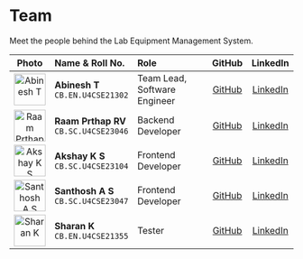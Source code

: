 # Team

Meet the people behind the Lab Equipment Management System.

<table>
  <thead>
    <tr>
      <th style="text-align:center;">Photo</th>
      <th style="text-align:left;">Name & Roll No.</th>
      <th style="text-align:left;">Role</th>
      <th style="text-align:center;">GitHub</th>
      <th style="text-align:center;">LinkedIn</th>
    </tr>
  </thead>
  <tbody>
    <tr>
      <td align="center">
        <img src="" alt="Abinesh T" width="56">
      </td>
      <td>
        <strong>Abinesh T</strong><br>
        <code>CB.EN.U4CSE21302</code>
      </td>
      <td>Team Lead, Software Engineer</td>
      <td align="center">
        <a href="https://github.com/knightempire" target="_blank">GitHub</a>
      </td>
      <td align="center">
        <a href="https://www.linkedin.com/in/abineshtamizhselvan/" target="_blank">LinkedIn</a>
      </td>
    </tr>
    <tr>
      <td align="center">
        <img src="" alt="Raam Prthap RV" width="56">
      </td>
      <td>
        <strong>Raam Prthap RV</strong><br>
        <code>CB.SC.U4CSE23046</code>
      </td>
      <td>Backend Developer</td>
      <td align="center">
        <a href="https://github.com/Raamprathap" target="_blank">GitHub</a>
      </td>
      <td align="center">
        <a href="https://www.linkedin.com/in/raamprathap/" target="_blank">LinkedIn</a>
      </td>
    </tr>
    <tr>
      <td align="center">
        <img src="" alt="Akshay K S" width="56">
      </td>
      <td>
        <strong>Akshay K S</strong><br>
        <code>CB.SC.U4CSE23104</code>
      </td>
      <td>Frontend Developer</td>
      <td align="center">
        <a href="https://github.com/akshayks13" target="_blank">GitHub</a>
      </td>
      <td align="center">
        <a href="https://www.linkedin.com/in/akshay-ks-312133292/" target="_blank">LinkedIn</a>
      </td>
    </tr>
    <tr>
      <td align="center">
        <img src="" alt="Santhosh A S" width="56">
      </td>
      <td>
        <strong>Santhosh A S</strong><br>
        <code>CB.SC.U4CSE23047</code>
      </td>
      <td>Frontend Developer</td>
      <td align="center">
        <a href="https://github.com/Santhosh292K" target="_blank">GitHub</a>
      </td>
      <td align="center">
        <a href="https://www.linkedin.com/in/santhosh292k/" target="_blank">LinkedIn</a>
      </td>
    </tr>
    <tr>
      <td align="center">
        <img src="" alt="Sharan K" width="56">
      </td>
      <td>
        <strong>Sharan K</strong><br>
        <code>CB.EN.U4CSE21355</code>
      </td>
      <td>Tester</td>
      <td align="center">
        <a href="https://github.com/Sharan450522" target="_blank">GitHub</a>
      </td>
      <td align="center">
        <a href="https://www.linkedin.com/in/sharan-k-6577a8235/" target="_blank">LinkedIn</a>
      </td>
    </tr>
  </tbody>
</table>

